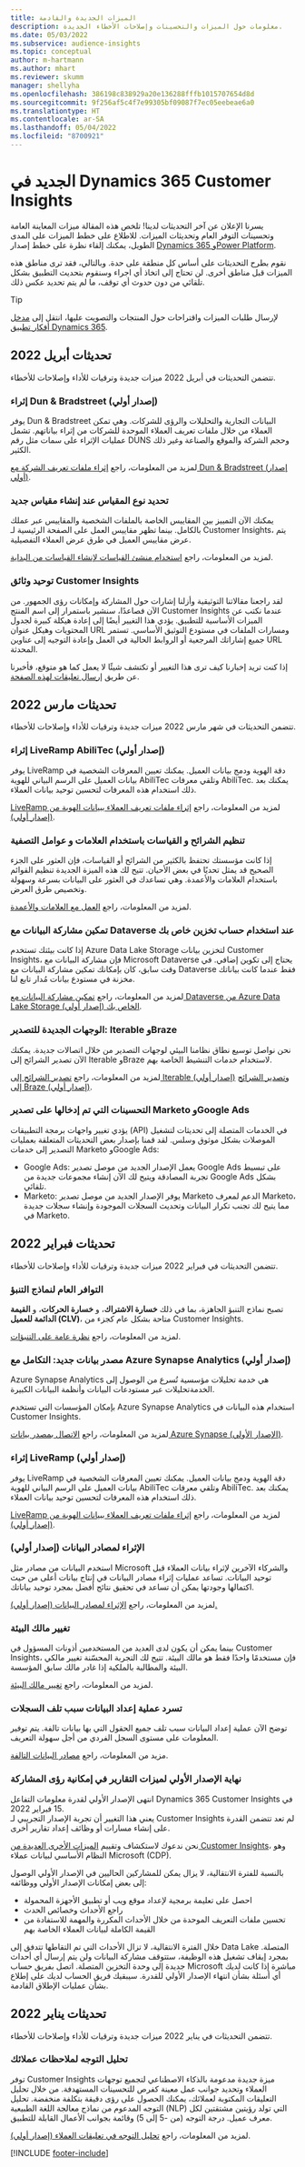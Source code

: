 ```yaml
---
title: الميزات الجديدة والقادمة
description: معلومات حول الميزات والتحسينات وإصلاحات الأخطاء الجديدة.
ms.date: 05/03/2022
ms.subservice: audience-insights
ms.topic: conceptual
author: m-hartmann
ms.author: mhart
ms.reviewer: skumm
manager: shellyha
ms.openlocfilehash: 386198c838929a20e136288fffb1015707654d8d
ms.sourcegitcommit: 9f256af5c4f7e99305bf09087f7ec05eebeae6a0
ms.translationtype: HT
ms.contentlocale: ar-SA
ms.lasthandoff: 05/04/2022
ms.locfileid: "8700921"
---
```

# <a name="whats-new-in-dynamics-365-customer-insights"></a>الجديد في Dynamics 365 Customer Insights

يسرنا الإعلان عن آخر التحديثات لدينا! تلخص هذه المقالة ميزات المعاينة العامة وتحسينات التوفر العام وتحديثات الميزات. للاطلاع على خطط الميزات على المدى الطويل، يمكنك إلقاء نظرة على خطط إصدار [Dynamics 365 وPower Platform](/dynamics365/release-plans/).

نقوم بطرح التحديثات على أساس كل منطقة على حدة. وبالتالي، فقد ترى مناطق هذه الميزات قبل مناطق أخرى. لن تحتاج إلى اتخاذ أي اجراء وسنقوم بتحديث التطبيق بشكل تلقائي من دون حدوث أي توقف، ما لم يتم تحديد عكس ذلك.

> [!TIP]
> لإرسال طلبات الميزات واقتراحات حول المنتجات والتصويت عليها، انتقل إلى [مدخل أفكار تطبيق Dynamics 365](https://experience.dynamics.com/ideas/categories/?forum=79a8c474-4e35-e911-a971-000d3a4f3343&forumName=Dynamics%20365%20Customer%20Insights).


## <a name="april-2022-updates"></a>تحديثات أبريل 2022

تتضمن التحديثات في أبريل 2022 ميزات جديدة وترقيات للأداء وإصلاحات للأخطاء.

### <a name="dun--bradstreet-enrichment-preview"></a>إثراء Dun & Bradstreet (إصدار أولي)

يوفر Dun & Bradstreet البيانات التجارية والتحليلات والرؤى للشركات. وهي تمكن العملاء من خلال ملفات تعريف العملاء الموحدة للشركات من إثراء بياناتهم. تشمل عمليات الإثراء على سمات مثل رقم DUNS وحجم الشركة والموقع والصناعة وغير ذلك الكثير.

لمزيد من المعلومات، راجع [إثراء ملفات تعريف الشركة مع Dun & Bradstreet (إصدار أولي)](enrichment-dnb.md).

### <a name="define-the-measure-type-when-creating-a-new-measure"></a>تحديد نوع المقياس عند إنشاء مقياس جديد

يمكنك الآن التمييز بين المقاييس الخاصة بالملفات الشخصية والمقاييس عبر عملك بالكامل. بينما تظهر مقاييس العمل على الصفحة الرئيسية لـ Customer Insights، يتم عرض مقاييس العميل في طرق عرض العملاء التفصيلية.

لمزيد من المعلومات، راجع [استخدام منشئ القياسات لإنشاء القياسات من البداية](measure-builder.md).

### <a name="consolidation-of-customer-insights-documentation"></a>توحيد وثائق Customer Insights

لقد راجعنا مقالاتنا التوثيقية وأزلنا إشارات حول المشاركة وإمكانات رؤى الجمهور. من الآن فصاعدًا، سنشير باستمرار إلى اسم المنتج Customer Insights عندما نكتب عن الميزات الأساسية للتطبيق. يؤدي هذا التغيير أيضًا إلى إعادة هيكلة كبيرة لجدول المحتويات وهيكل عنوان URL ومسارات الملفات في مستودع التوثيق الأساسي. تستمر جميع إشاراتك المرجعية أو الروابط الحالية في العمل وإعادة التوجيه إلى عناوين URL المحدثة.

إذا كنت تريد إخبارنا كيف ترى هذا التغيير أو تكتشف شيئًا لا يعمل كما هو متوقع، فأخبرنا عن طريق [إرسال تعليقات لهذه الصفحة](https://github.com/MicrosoftDocs/customer-insights/issues/new?title=&body=%0A%0A%5BEnter%20feedback%20here%5D%0A%0A%0A---%0A%23%23%23%23%20Document%20Details%0A%0A%E2%9A%A0%20*Do%20not%20edit%20this%20section.%20It%20is%20required%20for%20docs.microsoft.com%20%E2%9E%9F%20GitHub%20issue%20linking.*%0A%0A*%20ID%3A%20d323ba46-f96e-1972-bc52-9b88f7d9cdfa%0A*%20Version%20Independent%20ID%3A%20d323ba46-f96e-1972-bc52-9b88f7d9cdfa%0A*%20Content%3A%20%5BNew%20and%20upcoming%20features%20-%20Dynamics%20365%20Customer%20Insights%5D(https%3A%2F%2Fdocs.microsoft.com%2Fen-us%2Fdynamics365%2Fcustomer-insights%2Fwhats-new-customer-insights)%0A*%20Content%20Source%3A%20%5Bci-docs%2Fwhats-new-customer-insights.md%5D(https%3A%2F%2Fgithub.com%2FMicrosoftDocs%2Fcustomer-insights%2Fblob%2Fmain%2Fci-docs%2Fwhats-new-customer-insights.md)%0A*%20Service%3A%20**customer-insights**%0A*%20Sub-service%3A%20**audience-insights**%0A*%20GitHub%20Login%3A%20%40m-hartmann%0A*%20Microsoft%20Alias%3A%20**mhart**).

## <a name="march-2022-updates"></a>تحديثات مارس 2022

تتضمن التحديثات في شهر مارس 2022 ميزات جديدة وترقيات للأداء وإصلاحات للأخطاء.

### <a name="liveramp-abilitec-enrichment-preview"></a>إثراء LiveRamp AbiliTec (إصدار أولي)

يوفر LiveRamp دقة الهوية ودمج بيانات العميل. يمكنك تعيين المعرفات الشخصية في بيانات العميل على الرسم البياني للهوية AbiliTec وتلقي معرفات AbiliTec. يمكنك بعد ذلك استخدام هذه المعرفات لتحسين توحيد بيانات العملاء.

لمزيد من المعلومات، راجع [‏‫إثراء ملفات تعريف العملاء ببيانات الهوية من LiveRamp (إصدار أولي)‬](enrichment-liveramp.md).

### <a name="organize-segments-and-measures-with-tags-and-filters"></a>تنظيم الشرائح و القياسات باستخدام العلامات و عوامل التصفية
إذا كانت مؤسستك تحتفظ بالكثير من الشرائح أو القياسات، فإن العثور على الجزء الصحيح قد يمثل تحديًا في بعض الأحيان. تتيح لك هذه الميزة الجديدة تنظيم القوائم باستخدام العلامات والأعمدة. وهي تساعدك في العثور على البيانات بسرعة وسهولة وتخصيص طرق العرض.

لمزيد من المعلومات، راجع [العمل مع العلامات والأعمدة](work-with-tags-columns.md).

### <a name="enable-data-sharing-with-dataverse-when-using-your-own-storage-account"></a>تمكين مشاركة البيانات مع Dataverse عند استخدام حساب تخزين خاص بك

إذا كانت بيئتك تستخدم Azure Data Lake Storage لتخزين بيانات Customer Insights، فإن مشاركة البيانات مع Microsoft Dataverse يحتاج إلى تكوين إضافي.
في وقت سابق، كان بإمكانك تمكين مشاركة البيانات مع Dataverse فقط عندما كانت بياناتك مخزنة في مستودع بيانات مُدار تابع لنا. 

لمزيد من المعلومات، راجع [تمكين مشاركة البيانات مع Dataverse من Azure Data Lake Storage الخاص بك (إصدار أولي)](manage-environments.md#enable-data-sharing-with-dataverse-from-your-own-azure-data-lake-storage-preview).

### <a name="new-export-destinations-iterable-and-braze"></a>الوجهات الجديدة للتصدير: Iterable وBraze

نحن نواصل توسيع نطاق نظامنا البيئي لوجهات التصدير من خلال اتصالات جديدة. يمكنك الآن تصدير الشرائح إلى Iterable وBraze لاستخدام خدمات التنشيط الخاصة بهم.

لمزيد من المعلومات، راجع [تصدير الشرائح إلى Iterable (إصدار أولي)](export-iterable.md) و[تصدير الشرائح إلى Braze (إصدار أولي)](export-braze.md).

### <a name="improvements-to-marketo-and-google-ads-export"></a>التحسينات التي تم إدخالها على تصدير Marketo وGoogle Ads

يؤدي تغيير واجهات برمجة التطبيقات (API) في الخدمات المتصلة إلى تحديثات لتشغيل الموصلات بشكل موثوق وسلس. لقد قمنا بإصدار بعض التحديثات المتعلقة بعمليات التصدير إلى خدمات Marketo وGoogle Ads:

- Google Ads: يعمل الإصدار الجديد من موصل تصدير Google Ads على تبسيط تجربة المصادقة ويتيح لك الآن إنشاء مجموعات جديدة من Google Ads بشكل تلقائي. 
- Marketo: يوفر الإصدار الجديد من موصل تصدير Marketo الدعم لمعرف Marketo، مما يتيح لك تجنب تكرار البيانات وتحديث السجلات الموجودة وإنشاء سجلات جديدة في Marketo. 


## <a name="february-2022-updates"></a>تحديثات فبراير 2022

تتضمن التحديثات في فبراير 2022 ميزات جديدة وترقيات للأداء وإصلاحات للأخطاء.

### <a name="general-availability-for-prediction-models"></a>التوافر العام لنماذج التنبؤ

تصبح نماذج التنبؤ الجاهزة، بما في ذلك **خسارة الاشتراك**، و **خسارة الحركات**، و **القيمة الدائمة للعميل (CLV)**، متاحة بشكل عام كجزء من Customer Insights. 

لمزيد من المعلومات، راجع [نظرة عامة على التنبؤات](predictions-overview.md).

### <a name="new-data-source-integration-with-azure-synapse-analytics-preview"></a>مصدر بيانات جديد: التكامل مع Azure Synapse Analytics (إصدار أولي)

Azure Synapse Analytics هي خدمة تحليلات مؤسسية تُسرع من الوصول إلى الخدمةتحليلات عبر مستودعات البيانات وأنظمة البيانات الكبيرة.

بإمكان المؤسسات التي تستخدم Azure Synapse Analytics استخدام هذه البيانات في Customer Insights. 

لمزيد من المعلومات، راجع [الاتصال بمصدر بيانات Azure Synapse (الإصدار الأولي)](connect-synapse.md).

### <a name="liveramp-enrichment-preview"></a>إثراء LiveRamp (إصدار أولي)

يوفر LiveRamp دقة الهوية ودمج بيانات العميل. يمكنك تعيين المعرفات الشخصية في بيانات العميل على الرسم البياني للهوية AbiliTec وتلقي معرفات AbiliTec. يمكنك بعد ذلك استخدام هذه المعرفات لتحسين توحيد بيانات العملاء.

لمزيد من المعلومات، راجع [‏‫إثراء ملفات تعريف العملاء ببيانات الهوية من LiveRamp (إصدار أولي)‬](enrichment-liveramp.md).

### <a name="enrichment-for-data-sources-preview"></a>الإثراء لمصادر البيانات (إصدار أولي)

استخدم البيانات من مصادر مثل Microsoft والشركاء الآخرين لإثراء بيانات العملاء قبل توحيد البيانات. تساعد عمليات إثراء مصادر البيانات في إنتاج بيانات أعلى من حيث اكتمالها وجودتها يمكن أن تساعد في تحقيق نتائج أفضل بمجرد توحيد بياناتك.

لمزيد من المعلومات، راجع [الإثراء لمصادر البيانات (إصدار أولي).](data-sources-enrichment.md)

### <a name="change-owner-of-environment"></a>تغيير مالك البيئة

بينما يمكن أن يكون لدى العديد من المستخدمين أذونات المسؤول في Customer Insights، فإن مستخدمًا واحدًا فقط هو مالك البيئة. تتيح لك التجربة المحسّنة تغيير مالكي البيئة والمطالبة بالملكية إذا غادر مالك سابق المؤسسة. 

لمزيد من المعلومات، راجع [تغيير مالك البيئة](manage-environments.md#change-the-owner-of-an-environment).

### <a name="data-preparation-process-lists-corruption-reason-for-corrupted-records"></a>تسرد عملية إعداد البيانات سبب تلف السجلات

توضح الآن عملية إعداد البيانات سبب تلف جميع الحقول التي بها بيانات تالفة. يتم توفير المعلومات على مستوى السجل الفردي من أجل سهولة التعريف. 

مزيد من المعلومات، راجع [مصادر البيانات التالفة](entities.md#corrupted-data-sources).

### <a name="end-of-preview-for-reporting-features-in-the-engagement-insights-capability"></a>نهاية الإصدار الأولي لميزات التقارير في إمكانية رؤى المشاركة

انتهى الإصدار الأولي لقدرة معلومات التفاعل Dynamics 365 Customer Insights في 15 فبراير 2022.  
يعني هذا التغيير أن تجربة الإصدار التجريبي لـ Customer Insights لم تعد تتضمن القدرة على إنشاء مسارات أو وظائف إعداد تقارير أخرى.

نحن ندعوك لاستكشاف وتقييم [الميزات الأخرى العديدة من Customer Insights](https://dynamics.microsoft.com/ai/customer-insights/)، وهو النظام الأساسي لبيانات عملاء Microsoft (CDP).    
 
بالنسبة للفترة الانتقالية، لا يزال يمكن للمشاركين الحاليين في الإصدار الأولي الوصول إلى بعض إمكانات الإصدار الأولي ووظائفه:

- احصل على تعليمة برمجية لإعداد موقع ويب أو تطبيق الأجهزة المحمولة 
- راجع الأحداث وخصائص الحدث 
- تحسين ملفات التعريف الموحدة من خلال الأحداث المكررة والمهمة للاستفادة من القيمة الكاملة لبيانات العملاء الخاصة بهم
  
خلال الفترة الانتقالية، لا تزال الأحداث التي تم التقاطها تتدفق إلى Data Lake المتصلة. بمجرد إيقاف تشغيل هذه الوظيفة، ستتوقف مشاركة البيانات ولن يتم إرسال أي أحداث جديدة إلى وحدة التخزين المتصلة.
اتصل بفريق حساب Microsoft مباشرة إذا كانت لديك أي أسئلة بشأن انتهاء الإصدار الأولي للقدرة. سيبقيك فريق الحساب لديك على إطلاع بشأن عمليات الإطلاق القادمة. 

## <a name="january-2022-updates"></a>تحديثات يناير 2022

تتضمن التحديثات في يناير 2022 ميزات جديدة وترقيات للأداء وإصلاحات للأخطاء.

### <a name="sentiment-analysis-of-your-customers-feedback"></a>تحليل التوجه لملاحظات عملائك

توفر Customer Insights ميزة جديدة مدعومة بالذكاء الاصطناعي لتجميع توجهات العملاء وتحديد جوانب عمل معينة كفرص للتحسينات المستهدفة. من خلال تحليل التعليقات المكتوبة لعملائك، يمكنك الحصول على رؤى دقيقة بتكلفة منخفضة. تحليل التوجه المدعوم من نماذج معالجة اللغة الطبيعية (NLP) التي تولد رؤيتين مشتقتين لكل معرف عميل. درجة التوجه (من -5 إلى 5) وقائمة بجوانب الأعمال القابلة للتطبيق. 

لمزيد من المعلومات، راجع [تحليل التوجه في تعليقات العملاء (إصدار أولي)](sentiment-analysis.md).


[!INCLUDE [footer-include](includes/footer-banner.md)]